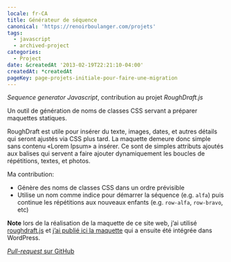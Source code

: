 ```yaml
---
locale: fr-CA
title: Générateur de séquence
canonical: 'https://renoirboulanger.com/projets'
tags:
  - javascript
  - archived-project
categories:
  - Project
date: &createdAt '2013-02-19T22:21:10-04:00'
createdAt: *createdAt
pageKey: page-projets-initiale-pour-faire-une-migration
---
```


<em lang="en">Sequence generator Javascript</em>, contribution au projet
<em lang="en">RoughDraft.js</em>

Un outil de génération de noms de classes CSS servant a préparer maquettes
statiques.

RoughDraft est utile pour insérer du texte, images, dates, et autres détails qui
seront ajustés via CSS plus tard. La maquette demeure donc simple sans contenu
«Lorem Ipsum» a insérer. Ce sont de simples attributs ajoutés aux balises qui
servent a faire ajouter dynamiquement les boucles de répétitions, textes, et
photos.

Ma contribution:

- Génère des noms de classes CSS dans un ordre prévisible
- Utilise un nom comme indice pour démarrer la séquence (e.g. `alfa`) puis
  continue les répétitions aux nouveaux enfants (e.g. `row-alfa`, `row-bravo`,
  etc)

**Note** lors de la réalisation de la maquette de ce site web, j’ai utilisé
[roughdraft.js](https://ndreckshage.github.io/roughdraft.js/) et
[j’ai publié ici la maquette](https://renoirboulanger.com/styleguide/) qui a
ensuite été intégrée dans WordPress.

[<em lang="en">Pull-request</em> sur GitHub](https://github.com/ndreckshage/roughdraft.js/pull/9)
